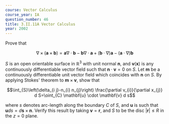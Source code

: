 ```yaml
---
course: Vector Calculus
course_year: IA
question_number: 46
title: 3.II.11A Vector Calculus
year: 2002
---
```



Prove that

$$\nabla \times(\mathbf{a} \times \mathbf{b})=\mathbf{a} \nabla \cdot \mathbf{b}-\mathbf{b} \nabla \cdot \mathbf{a}+(\mathbf{b} \cdot \nabla) \mathbf{a}-(\mathbf{a} \cdot \nabla) \mathbf{b}$$

$S$ is an open orientable surface in $\mathbb{R}^{3}$ with unit normal $\mathbf{n}$, and $\mathbf{v}(\mathbf{x})$ is any continuously differentiable vector field such that $\mathbf{n} \cdot \mathbf{v}=0$ on $S$. Let $\mathbf{m}$ be a continuously differentiable unit vector field which coincides with $\mathbf{n}$ on $S$. By applying Stokes' theorem to $\mathbf{m} \times \mathbf{v}$, show that

$$\int_{S}\left(\delta_{i j}-n_{i} n_{j}\right) \frac{\partial v_{i}}{\partial x_{j}} d S=\oint_{C} \mathbf{u} \cdot \mathbf{v} d s$$

where $s$ denotes arc-length along the boundary $C$ of $S$, and $\mathbf{u}$ is such that $\mathbf{u} d s=d \mathbf{s} \times \mathbf{n}$. Verify this result by taking $\mathbf{v}=\mathbf{r}$, and $S$ to be the disc $|\mathbf{r}| \leqslant R$ in the $z=0$ plane.